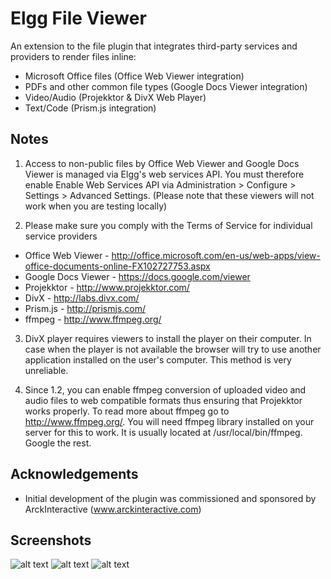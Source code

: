 Elgg File Viewer
================

An extension to the file plugin that integrates third-party services
and providers to render files inline:

* Microsoft Office files (Office Web Viewer integration)
* PDFs and other common file types (Google Docs Viewer integration)
* Video/Audio (Projekktor & DivX Web Player)
* Text/Code (Prism.js integration)

## Notes ##

1. Access to non-public files by Office Web Viewer and
Google Docs Viewer is managed via Elgg's web services API. You must therefore
enable Enable Web Services API via Administration > Configure > Settings >
Advanced Settings. (Please note that these viewers will not work when you are testing
locally)

2. Please make sure you comply with the Terms of Service for individual service
providers
* Office Web Viewer - http://office.microsoft.com/en-us/web-apps/view-office-documents-online-FX102727753.aspx
* Google Docs Viewer - https://docs.google.com/viewer
* Projekktor - http://www.projekktor.com/
* DivX - http://labs.divx.com/
* Prism.js - http://prismjs.com/
* ffmpeg - http://www.ffmpeg.org/

3. DivX player requires viewers to install the player on their computer. In case
when the player is not available the browser will try to use another application
installed on the user's computer. This method is very unreliable.

4. Since 1.2, you can enable ffmpeg conversion of uploaded video and audio files
to web compatible formats thus ensuring that Projekktor works properly.
To read more about ffmpeg go to http://www.ffmpeg.org/. You will need ffmpeg
library installed on your server for this to work. It is usually located at
/usr/local/bin/ffmpeg. Google the rest.


## Acknowledgements ##

* Initial development of the plugin was commissioned and sponsored by
ArckInteractive (www.arckinteractive.com)


## Screenshots ##

![alt text](https://raw.github.com/hypeJunction/elgg_file_viewer/master/screenshots/pdf.png "PDF")
![alt text](https://raw.github.com/hypeJunction/elgg_file_viewer/master/screenshots/powerpoint.png "Powerpoint")
![alt text](https://raw.github.com/hypeJunction/elgg_file_viewer/master/screenshots/video.jpg "Video")
